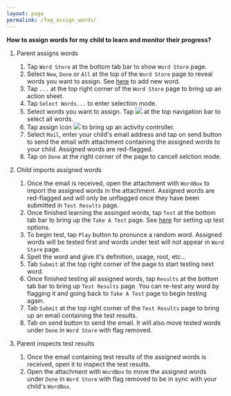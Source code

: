 ```yaml
---
layout: page
permalink: /faq_assign_words/
---
```

**How to assign words for my child to learn and monitor their progress?**
1. Parent assigns words
    1. Tap `Word Store` at the bottom tab bar to show `Word Store` page.
    1. Select `New`, `Done` or `All` at the top of the `Word Store` page to reveal words you want to assign. See [here](https://wordboxbyung.github.io/faq_add_word) to add new word.
    1. Tap `...` at the top right corner of the `Word Store` page to bring up an action sheet.
    1. Tap `Select Words...` to enter selection mode.
    1. Select words you want to assign. Tap <img src="https://wordboxbyung.github.io/images/checkmark.png"/> at the top navigation bar to select all words.
    1. Tap assign icon <img src="https://wordboxbyung.github.io/images/assign.png"/> to bring up an activity controller.
    1. Select `Mail`, enter your child's email address and tap on send button to send the email with attachment containing the assigned words to your child. Assigned words are red-flagged.
    1. Tap on `Done` at the right corner of the page to cancell selction mode.

1. Child imports assigned words
    1. Once the email is received, open the attachment with `WordBox` to import the assigned words in the attachment. Assigned words are red-flagged and will only be unflagged once they have been submitted in `Test Results` page.
    1. Once finished learning the assinged words, tap `Test` at the bottom tab bar to bring up the `Take A Test` page. See [here](https://wordboxbyung.github.io/faq_settings) for setting up test options.
    1. To begin test, tap `Play` button to pronunce a random word. Assigned words will be tested first and words under test will not appear in `Word Store` page.
    1. Spell the word and give it's definition, usage, root, etc...
    1. Tab `Submit` at the top right corner of the page to start testing next word. 
    1. Once finished testing all assigned words, tap `Results` at the bottom tab bar to bring up `Test Results` page. You can re-test any word by flagging it and going back to `Take A Test` page to begin testing again.
    1. Tab `Submit` at the top right corner of the `Test Results` page to bring up an email containing the test results.
    1. Tab on send button to send the email. It will also move tested words under `Done` in `Word Store` with flag removed.

1. Parent inspects test results
    1. Once the email containing test results of the assigned words is received, open it to inspect the test results.
    1. Open the attachment with `WordBox` to move the assigned words under `Done` in `Word Store` with flag removed to be in sync with your child's `WordBox`.
